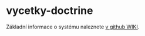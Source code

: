 # vycetky-doctrine

Základní informace o systému naleznete <a href="https://github.com/blitzik/vycetky-doctrine/wiki/U%C5%BEivatelsk%C3%A1-%C4%8D%C3%A1st">v github WIKI</a>.
